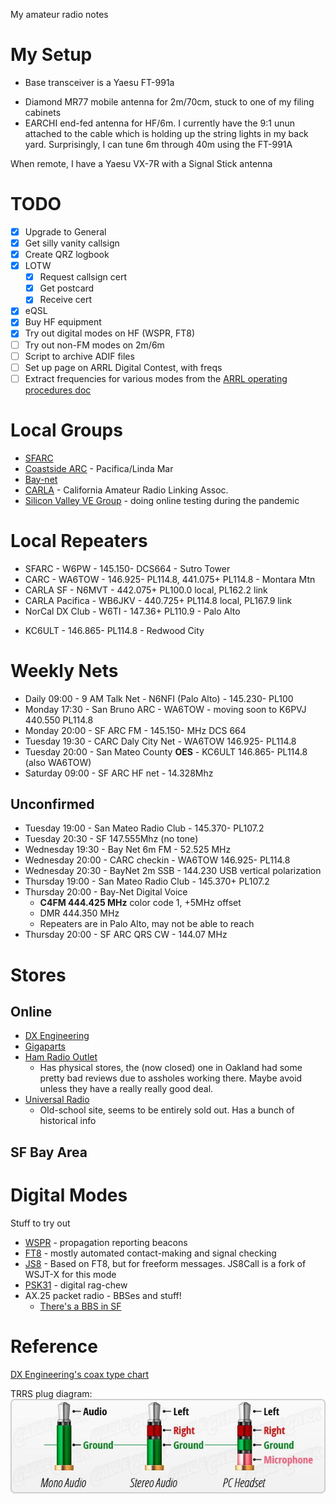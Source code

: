 My amateur radio notes

# My Setup
* Base transceiver is a Yaesu FT-991a
- Diamond MR77 mobile antenna for 2m/70cm, stuck to one of my filing cabinets
- EARCHI end-fed antenna for HF/6m. I currently have the 9:1 unun attached to the cable which is holding up the string lights in my back yard. Surprisingly, I can tune 6m through 40m using the FT-991A

When remote, I have a Yaesu VX-7R with a Signal Stick antenna

# TODO
- [x] Upgrade to General
- [x] Get silly vanity callsign
- [x] Create QRZ logbook
- [x] LOTW
	- [x] Request callsign cert
	- [x] Get postcard
	- [x] Receive cert
- [x] eQSL
- [x] Buy HF equipment
- [x] Try out digital modes on HF (WSPR, FT8)
- [ ] Try out non-FM modes on 2m/6m
- [ ] Script to archive ADIF files
- [ ] Set up page on ARRL Digital Contest, with freqs
- [ ] Extract frequencies for various modes from the [ARRL operating procedures doc](https://www.arrl.org/files/file/DXCC/Eth-operating-EN-ARRL-CORR-JAN-2011.pdf)

# Local Groups
- [SFARC](https://www.sfarc.org/)
- [Coastside ARC](https://www.coastsidearc.org) - Pacifica/Linda Mar
- [Bay-net](https://www.bay-net.org/)
- [CARLA](http://www.carlaradio.net/) - California Amateur Radio Linking Assoc.
- [Silicon Valley VE Group](http://www.svve.org/) - doing online testing during the pandemic

# Local Repeaters
- SFARC - W6PW - 145.150- DCS664 - Sutro Tower
- CARC - WA6TOW - 146.925- PL114.8, 441.075+ PL114.8 - Montara Mtn
- CARLA SF - N6MVT - 442.075+ PL100.0 local, PL162.2 link
- CARLA Pacifica - WB6JKV - 440.725+ PL114.8 local, PL167.9 link
- NorCal DX Club - W6TI - 147.36+ PL110.9 - Palo Alto
* KC6ULT - 146.865- PL114.8 - Redwood City

# Weekly Nets
- Daily 09:00 - 9 AM Talk Net - N6NFI (Palo Alto) - 145.230- PL100
- Monday 17:30 - San Bruno ARC - WA6TOW - moving soon to K6PVJ 440.550 PL114.8
- Monday 20:00 - SF ARC FM - 145.150- MHz DCS 664
- Tuesday 19:30 - CARC Daly City Net - WA6TOW 146.925- PL114.8
- Tuesday 20:00 - San Mateo County **OES** - KC6ULT 146.865- PL114.8 (also WA6TOW)
- Saturday 09:00 - SF ARC HF net - 14.328Mhz

## Unconfirmed
- Tuesday 19:00 - San Mateo Radio Club - 145.370- PL107.2
- Tuesday 20:30 - SF 147.555Mhz (no tone)
- Wednesday 19:30 - Bay Net 6m FM - 52.525 MHz
- Wednesday 20:00 - CARC checkin - WA6TOW 146.925- PL114.8
- Wednesday 20:30 - BayNet 2m SSB - 144.230 USB vertical polarization
- Thursday 19:00 - San Mateo Radio Club - 145.370+ PL107.2
- Thursday 20:00 - Bay-Net Digital Voice
	- **C4FM 444.425 MHz** color code 1, +5MHz offset
	- DMR 444.350 MHz
	- Repeaters are in Palo Alto, may not be able to reach
- Thursday 20:00 - SF ARC QRS CW - 144.07 MHz



# Stores
## Online
- [DX Engineering](https://www.dxengineering.com/)
- [Gigaparts](https://www.gigaparts.com/)
- [Ham Radio Outlet](https://www.hamradio.com/)
	- Has physical stores, the (now closed) one in Oakland had some pretty bad reviews due to assholes working there. Maybe avoid unless they have a really really good deal.
- [Universal Radio](https://www.universal-radio.com/)
	- Old-school site, seems to be entirely sold out. Has a bunch of historical info

## SF Bay Area


# Digital Modes
Stuff to try out

- [WSPR](http://www.wsprnet.org/drupal/) - propagation reporting beacons
- [FT8](https://www.sigidwiki.com/wiki/FT8) - mostly automated contact-making and signal checking
- [JS8](https://js8call.com/) - Based on FT8, but for freeform messages. JS8Call is a fork of WSJT-X for this mode
- [PSK31](https://www.qsl.net/sv1grb/psk31.htm) - digital rag-chew
- AX.25 packet radio - BBSes and stuff!
	- [There's a BBS in SF](https://www.reddit.com/r/amateurradio/comments/cuxso3/packet_radio_bbs_in_san_francisco_still_operating/)



# Reference
[DX Engineering's coax type chart](https://static.dxengineering.com/pdf/dxe_coax_compare-chart91120-rev7.pdf)

TRRS plug diagram:
![](/img/trrs-diagram.jpg)